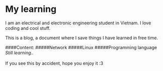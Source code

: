 # My learning
I am an electrical and electronic engineering student in Vietnam. I love coding and cool stuff.

This is a blog, a document where I save things I have learned in free time.

####Content:
#####Network
#####Linux
#####Programming language
*Still learning..*
<br><br>
If you see this by accident, hope you enjoy it :3